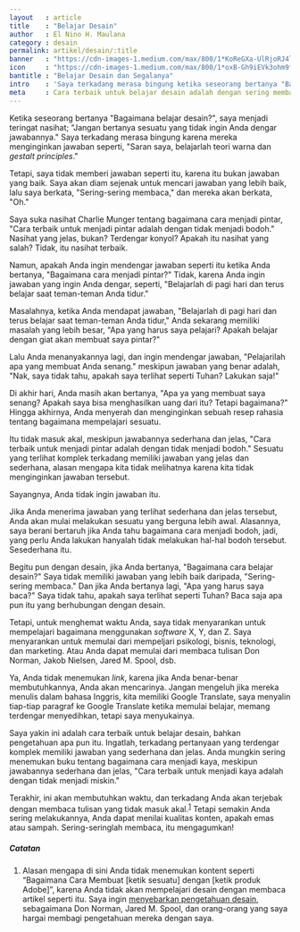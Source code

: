 ```yaml
---
layout   : article
title    : "Belajar Desain"
author   : El Nino H. Maulana
category : desain
permalink: artikel/desain/:title
banner   : "https://cdn-images-1.medium.com/max/800/1*KoReGXa-UlRjoRJ4lFM6aQ.png"
icon     : "https://cdn-images-1.medium.com/max/800/1*oxB-Gh9iEVk3ohm9f166gQ.png"
bantitle : "Belajar Desain dan Segalanya"
intro    : 'Saya terkadang merasa bingung ketika seseorang bertanya "Bagaimana belajar desain?" Masalahnya, mereka tidak menginginkan jawaban yang sesungguhnya.'
meta     : Cara terbaik untuk belajar desain adalah dengan sering membaca. Desainer yang baik memahami manusia, teknologi, sosial dan bisnis.
---
```


Ketika seseorang bertanya "Bagaimana belajar desain?", saya menjadi teringat nasihat; "Jangan bertanya sesuatu yang tidak ingin Anda dengar jawabannya." Saya terkadang merasa bingung karena mereka menginginkan jawaban seperti, "Saran saya, belajarlah teori warna dan *gestalt principles*."

Tetapi, saya tidak memberi jawaban seperti itu, karena itu bukan jawaban yang baik. Saya akan diam sejenak untuk mencari jawaban yang lebih baik, lalu saya berkata, "Sering-sering membaca," dan mereka akan berkata, "Oh."

Saya suka nasihat Charlie Munger tentang bagaimana cara menjadi pintar, "Cara terbaik untuk menjadi pintar adalah dengan tidak menjadi bodoh." Nasihat yang jelas, bukan? Terdengar konyol? Apakah itu nasihat yang salah? Tidak, itu nasihat terbaik.

Namun, apakah Anda ingin mendengar jawaban seperti itu ketika Anda bertanya, "Bagaimana cara menjadi pintar?" Tidak, karena Anda ingin jawaban yang ingin Anda dengar, seperti, "Belajarlah di pagi hari dan terus belajar saat teman-teman Anda tidur."

Masalahnya, ketika Anda mendapat jawaban, "Belajarlah di pagi hari dan terus belajar saat teman-teman Anda tidur," Anda sekarang memiliki masalah yang lebih besar, "Apa yang harus saya pelajari? Apakah belajar dengan giat akan membuat saya pintar?"

Lalu Anda menanyakannya lagi, dan ingin mendengar jawaban, "Pelajarilah apa yang membuat Anda senang." meskipun jawaban yang benar adalah, "Nak, saya tidak tahu, apakah saya terlihat seperti Tuhan? Lakukan saja!"

Di akhir hari, Anda masih akan bertanya, "Apa ya yang membuat saya senang? Apakah saya bisa menghasilkan uang dari itu? Tetapi bagaimana?" Hingga akhirnya, Anda menyerah dan menginginkan sebuah resep rahasia tentang bagaimana mempelajari sesuatu.

Itu tidak masuk akal, meskipun jawabannya sederhana dan jelas, "Cara terbaik untuk menjadi pintar adalah dengan tidak menjadi bodoh." Sesuatu yang terlihat komplek terkadang memiliki jawaban yang jelas dan sederhana, alasan mengapa kita tidak melihatnya karena kita tidak menginginkan jawaban tersebut.

Sayangnya, Anda tidak ingin jawaban itu.

Jika Anda menerima jawaban yang terlihat sederhana dan jelas tersebut, Anda akan mulai melakukan sesuatu yang berguna lebih awal. Alasannya, saya berani bertaruh jika Anda tahu bagaimana cara menjadi bodoh, jadi, yang perlu Anda lakukan hanyalah tidak melakukan hal-hal bodoh tersebut. Sesederhana itu.

Begitu pun dengan desain, jika Anda bertanya, "Bagaimana cara belajar desain?" Saya tidak memiliki jawaban yang lebih baik daripada, "Sering-sering membaca." Dan jika Anda bertanya lagi, "Apa yang harus saya baca?" Saya tidak tahu, apakah saya terlihat seperti Tuhan? Baca saja apa pun itu yang berhubungan dengan desain.

Tetapi, untuk menghemat waktu Anda, saya tidak menyarankan untuk mempelajari bagaimana menggunakan *software* X, Y, dan Z. Saya menyarankan untuk memulai dari mempeljari psikologi, bisnis, teknologi, dan marketing. Atau Anda dapat memulai dari membaca tulisan Don Norman, Jakob Nielsen, Jared M. Spool, dsb.

Ya, Anda tidak menemukan *link*, karena jika Anda benar-benar membutuhkannya, Anda akan mencarinya. Jangan mengeluh jika mereka menulis dalam bahasa Inggris, kita memiliki Google Translate, saya menyalin tiap-tiap paragraf ke Google Translate ketika memulai belajar, memang terdengar menyedihkan, tetapi saya menyukainya.

Saya yakin ini adalah cara terbaik untuk belajar desain, bahkan pengetahuan apa pun itu. Ingatlah, terkadang pertanyaan yang terdengar komplek memiliki jawaban yang sederhana dan jelas. Anda mungkin sering menemukan buku tentang bagaimana cara menjadi kaya, meskipun jawabannya sederhana dan jelas, "Cara terbaik untuk menjadi kaya adalah dengan tidak menjadi miskin."

Terakhir, ini akan membutuhkan waktu, dan terkadang Anda akan terjebak dengan membaca tulisan yang tidak masuk akal.<sup><a href="#fn:1" title="Catatan Nr.1">1</a></sup> Tetapi semakin Anda sering melakukannya, Anda dapat menilai kualitas konten, apakah emas atau sampah. Sering-seringlah membaca, itu mengagumkan!

##### Catatan

<ol>
    <li id="fn:1">
        Alasan mengapa di sini Anda tidak menemukan kontent seperti &ldquo;Bagaimana Cara Membuat [ketik sesuatu] dengan [ketik produk Adobe]&rdquo;, karena Anda tidak akan mempelajari desain dengan membaca artikel seperti itu. Saya ingin <a href="http://tertanda.com/artikel/desain/memperbaiki-dan-menyebarkan-pengetahuan" title="Menyebarkan pengetahuan desain." target="_blank">menyebarkan pengetahuan desain</a>, sebagaimana Don Norman, Jared M. Spool, dan orang-orang yang saya hargai membagi pengetahuan mereka dengan saya.
    </li>
</ol>
